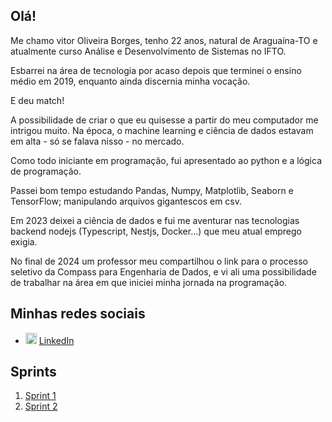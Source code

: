 ## Olá!
Me chamo vitor Oliveira Borges, tenho 22 anos, natural de Araguaína-TO e atualmente curso Análise e Desenvolvimento de Sistemas no IFTO.

Esbarrei na área de tecnologia por acaso depois que terminei o ensino médio em 2019, enquanto ainda discernia minha vocação.

E deu match!

A possibilidade de criar o que eu quisesse a partir do meu computador me intrigou muito. Na época, o machine learning e ciência de dados estavam  em alta - só se falava nisso - no mercado.

Como todo iniciante em programação, fui apresentado ao python e a lógica de programação.

Passei bom tempo estudando Pandas, Numpy, Matplotlib, Seaborn e TensorFlow; manipulando arquivos gigantescos em csv.

Em 2023 deixei a ciência de dados e fui me aventurar nas tecnologias backend nodejs (Typescript, Nestjs, Docker...) que meu atual emprego exigia.

No final de 2024 um professor meu compartilhou o link para o processo seletivo da Compass para Engenharia de Dados, e vi ali uma possibilidade de trabalhar na área em que iniciei minha jornada na programação.

## Minhas redes sociais
<ul>
  <li>
    <img src="https://user-images.githubusercontent.com/30157522/87161827-6cd77380-c29b-11ea-902a-725eeed60745.png" width="18" alt="Linkedin"> 
    <a href="https://www.linkedin.com/in/vitorb0rges/" target="_blank" title="My LinkedIn">LinkedIn</a>
  </li>
</ul>

## Sprints
1. [Sprint 1](./sprint-1/README.md)
2. [Sprint 2](./sprint-2/README.md)